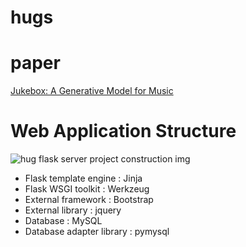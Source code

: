 # hugs

# paper

[Jukebox: A Generative Model for Music](https://cdn.openai.com/papers/jukebox.pdf)

# Web Application Structure

![hug flask server project construction img](https://user-images.githubusercontent.com/41173953/85829483-ab622e00-b7c5-11ea-82bf-6031636af112.png)

- Flask template engine : Jinja
- Flask WSGI toolkit : Werkzeug
- External framework : Bootstrap
- External library : jquery
- Database : MySQL
- Database adapter library : pymysql
